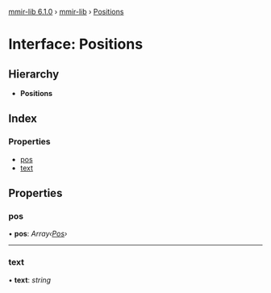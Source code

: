 [mmir-lib 6.1.0](../README.md) › [mmir-lib](../modules/mmir_lib.md) › [Positions](mmir_lib.positions.md)

# Interface: Positions

## Hierarchy

* **Positions**

## Index

### Properties

* [pos](mmir_lib.positions.md#pos)
* [text](mmir_lib.positions.md#text)

## Properties

###  pos

• **pos**: *Array‹[Pos](mmir_lib.pos.md)›*

___

###  text

• **text**: *string*
